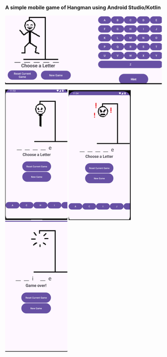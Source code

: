 ### A simple mobile game of Hangman using Android Studio/Kotlin
  <img src="HangmanSS.png" alt="alt text" width="800" />

<p float="left">
  <img src="HangmanSS3.png" alt="alt text" width="200"   />
  <img src="HangmanSS2.png" alt="alt text" width="200"   /> 
  <img src="HangmanSS1.png" alt="alt text" width="200"   />

</p>
